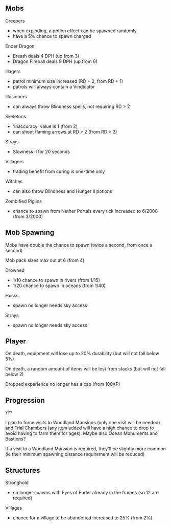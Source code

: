 ## Mobs

Creepers
- when exploding, a potion effect can be spawned randomly
- have a 5% chance to spawn charged

Ender Dragon
- Breath deals 4 DPH (up from 3)
- Dragon Fireball deals 9 DPH (up from 6)

Illagers
- patrol minimum size increased (RD + 2, from RD + 1)
- patrols will always contain a Vindicator

Illusioners
- can always throw Blindness spells, not requiring RD > 2

Skeletons
- 'inaccuracy' value is 1 (from 2)
- can shoot flaming arrows at RD > 2 (from RD > 3)

Strays
- Slowness II for 20 seconds

Villagers
- trading benefit from curing is one-time only

Witches
- can also throw Blindness and Hunger II potions

Zombified Piglins
- chance to spawn from Nether Portals every tick increased to 6/2000 (from 3/2000)

## Mob Spawning

Mobs have double the chance to spawn (twice a second, from once a second)

Mob pack sizes max out at 6 (from 4)

Drowned
- 1/10 chance to spawn in rivers (from 1/15)
- 1/20 chance to spawn in oceans (from 1/40)

Husks
- spawn no longer needs sky access

Strays
- spawn no longer needs sky access

## Player

On death, equipment will lose up to 20% durability (but will not fall below 5%)

On death, a random amount of items will be lost from stacks (but will not fall below 2)

Dropped experience no longer has a cap (from 100XP)

## Progression

???

I plan to force visits to Woodland Mansions (only one visit will be needed) and Trial Chambers (any item added will have a high chance to drop to avoid having to farm them for ages). Maybe also Ocean Monuments and Bastions?

If a visit to a Woodland Mansion is required, they'll be slightly more common (ie their minimum spawning distance requirement will be reduced)

## Structures

Stronghold
- no longer spawns with Eyes of Ender already in the frames (so 12 are required)

Villages
- chance for a village to be abandoned increased to 25% (from 2%)